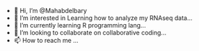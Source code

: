 - 👋 Hi, I’m @Mahabdelbary
- 👀 I’m interested in Learning how to analyze my RNAseq data...
- 🌱 I’m currently learning R programming lang...
- 💞️ I’m looking to collaborate on collaborative coding...
- 📫 How to reach me ...

<!---
Mahabdelbary/Mahabdelbary is a ✨ special ✨ repository because its `README.md` (this file) appears on your GitHub profile.
You can click the Preview link to take a look at your changes.
--->
